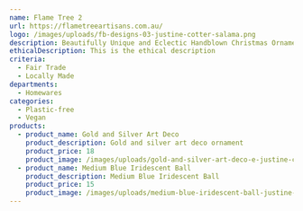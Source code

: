 ```yaml
---
name: Flame Tree 2
url: https://flametreeartisans.com.au/
logo: /images/uploads/fb-designs-03-justine-cotter-salama.png
description: Beautifully Unique and Eclectic Handblown Christmas Ornaments and Decorations Made By Egyptian Artisans
ethicalDescription: This is the ethical description
criteria:
  - Fair Trade
  - Locally Made
departments:
  - Homewares
categories:
  - Plastic-free
  - Vegan
products:
  - product_name: Gold and Silver Art Deco
    product_description: Gold and silver art deco ornament
    product_price: 18
    product_image: /images/uploads/gold-and-silver-art-deco-e-justine-cotter-salama.jpg
  - product_name: Medium Blue Iridescent Ball
    product_description: Medium Blue Iridescent Ball
    product_price: 15
    product_image: /images/uploads/medium-blue-iridescent-ball-justine-cotter-salama.jpg
---
```

